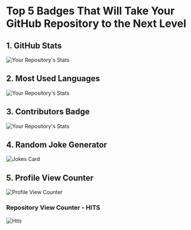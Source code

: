 <!-- ### Hi there 👋 I'm Hicham Fadyl.

- 🔭 I’m currently working on libasm project
- 🌱 I’m currently learning everything 🤣
-   Learning in [1337-Bengruir](https://www.1337.ma).
- 📫 How to reach me: [Linkedin](https://www.linkedin.com/in/hicham-fadyl-6058b5198/), E-mail: hichamfadyl4@gmail.com
- ⚡ Fun fact:  I spend time watching cars videos.



[![hfadyl's 42 stats](https://badge42.herokuapp.com/api/stats/hfadyl)](https://github.com/JaeSeoKim/badge42) -->

# Top 5 Badges That Will Take Your GitHub Repository to the Next Level
## 1. GitHub Stats
![Your Repository's Stats](https://github-readme-stats.vercel.app/api?username=Tanu-N-Prabhu&show_icons=true)
## 2. Most Used Languages
![Your Repository's Stats](https://github-readme-stats.vercel.app/api/top-langs/?username=Tanu-N-Prabhu&theme=blue-green)
## 3. Contributors Badge
![Your Repository's Stats](https://contrib.rocks/image?repo=Tanu-N-Prabhu/Python)
## 4. Random Joke Generator
![Jokes Card](https://readme-jokes.vercel.app/api)
## 5. Profile View Counter
![Profile View Counter](https://komarev.com/ghpvc/?username=Tanu-N-Prabhu)
### Repository View Counter - HITS
![Hits](https://hitcounter.pythonanywhere.com/count/tag.svg?url=https://github.com/Tanu-N-Prabhu/Python)
